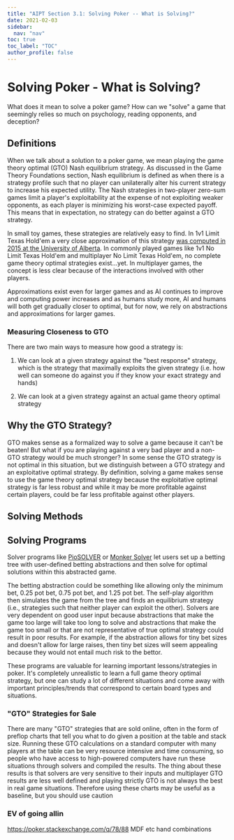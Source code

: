 ```yaml
---
title: "AIPT Section 3.1: Solving Poker -- What is Solving?"
date: 2021-02-03
sidebar:
  nav: "nav"
toc: true
toc_label: "TOC"
author_profile: false
---
```


# Solving Poker - What is Solving? 
What does it mean to solve a poker game? How can we "solve" a game that seemingly relies so much on psychology, reading opponents, and deception? 

## Definitions
When we talk about a solution to a poker game, we mean playing the game theory optimal (GTO) Nash equilibrium strategy. As discussed in the Game Theory Foundations section, Nash equilibrium is defined as when there is a strategy profile such that no player can unilaterally alter his current strategy to increase his expected utility. The Nash strategies in two-player zero-sum games limit a player's exploitability at the expense of not exploiting weaker opponents, as each player is minimizing his worst-case expected payoff. This means that in expectation, no strategy can do better against a GTO strategy. 

In small toy games, these strategies are relatively easy to find. In 1v1 Limit Texas Hold'em a very close approximation of this strategy [was computed in 2015 at the University of Alberta](https://science.sciencemag.org/content/347/6218/145). In commonly played games like 1v1 No Limit Texas Hold'em and multiplayer No Limit Texas Hold'em, no complete game theory optimal strategies exist...yet. In multiplayer games, the concept is less clear because of the interactions involved with other players. 

Approximations exist even for larger games and as AI continues to improve and computing power increases and as humans study more, AI and humans will both get gradually closer to optimal, but for now, we rely on abstractions and approximations for larger games. 


### Measuring Closeness to GTO
There are two main ways to measure how good a strategy is: 

1) We can look at a given strategy against the "best response" strategy, which is the strategy that maximally exploits the given strategy (i.e. how well can someone do against you if they know your exact strategy and hands)

2) We can look at a given strategy against an actual game theory optimal strategy

## Why the GTO Strategy? 
GTO makes sense as a formalized way to solve a game because it can't be beaten! But what if you are playing against a very bad player and a non-GTO strategy would be much stronger? In some sense the GTO strategy is not optimal in this situation, but we distinguish between a GTO strategy and an exploitative optimal strategy. By definition, solving a game makes sense to use the game theory optimal strategy because the exploitative optimal strategy is far less robust and while it may be more profitable against certain players, could be far less profitable against other players. 

## Solving Methods

<!-- ## Indifference -->

## Solving Programs
Solver programs like [PioSOLVER](https://www.piosolver.com/) or [Monker Solver](https://monkerware.com/solver.html) let users set up a betting tree with user-defined betting abstractions and then solve for optimal solutions within this abstracted game. 

The betting abstraction could be something like allowing only the minimum bet, 0.25 pot bet, 0.75 pot bet, and 1.25 pot bet. The self-play algorithm then simulates the game from the tree and finds an equilibrium strategy (i.e., strategies such that neither player can exploit the other). Solvers are very dependent on good user input because abstractions that make the game too large will take too long to solve and abstractions that make the game too small or that are not representative of true optimal strategy could result in poor results. For example, if the abstraction allows for tiny bet sizes and doesn't allow for large raises, then tiny bet sizes will seem appealing because they would not entail much risk to the bettor. 

These programs are valuable for learning important lessons/strategies in poker. It's completely unrealistic to learn a full game theory optimal strategy, but one can study a lot of different situations and come away with important principles/trends that correspond to certain board types and situations. 

### "GTO" Strategies for Sale 
There are many "GTO" strategies that are sold online, often in the form of preflop charts that tell you what to do given a position at the table and stack size. Running these GTO calculations on a standard computer with many players at the table can be very resource intensive and time consuming, so people who have access to high-powered computers have run these situations through solvers and compiled the results. The thing about these results is that solvers are very sensitive to their inputs and multiplayer GTO results are less well defined and playing strictly GTO is not always the best in real game situations. Therefore using these charts may be useful as a baseline, but you should use caution

### EV of going allin
https://poker.stackexchange.com/q/78/88
MDF etc
hand combinations